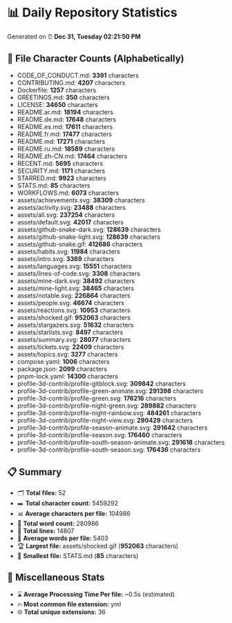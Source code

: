 # 📊 Daily Repository Statistics
Generated on ⏰ **Dec 31, Tuesday 02:21:50 PM**

## 📂 File Character Counts (Alphabetically)
- CODE_OF_CONDUCT.md: **3391** characters
- CONTRIBUTING.md: **4207** characters
- Dockerfile: **1257** characters
- GREETINGS.md: **350** characters
- LICENSE: **34650** characters
- README.ar.md: **18194** characters
- README.de.md: **17648** characters
- README.es.md: **17611** characters
- README.fr.md: **17477** characters
- README.md: **17271** characters
- README.ru.md: **18589** characters
- README.zh-CN.md: **17464** characters
- RECENT.md: **5695** characters
- SECURITY.md: **1171** characters
- STARRED.md: **9923** characters
- STATS.md: **85** characters
- WORKFLOWS.md: **6073** characters
- assets/achievements.svg: **38309** characters
- assets/activity.svg: **23488** characters
- assets/all.svg: **237254** characters
- assets/default.svg: **42017** characters
- assets/github-snake-dark.svg: **128639** characters
- assets/github-snake-light.svg: **128639** characters
- assets/github-snake.gif: **412686** characters
- assets/habits.svg: **11984** characters
- assets/intro.svg: **3369** characters
- assets/languages.svg: **15551** characters
- assets/lines-of-code.svg: **3308** characters
- assets/mine-dark.svg: **38492** characters
- assets/mine-light.svg: **38465** characters
- assets/notable.svg: **226864** characters
- assets/people.svg: **46674** characters
- assets/reactions.svg: **10953** characters
- assets/shocked.gif: **952063** characters
- assets/stargazers.svg: **51632** characters
- assets/starlists.svg: **8497** characters
- assets/summary.svg: **28077** characters
- assets/tickets.svg: **22409** characters
- assets/topics.svg: **3277** characters
- compose.yaml: **1006** characters
- package.json: **2099** characters
- pnpm-lock.yaml: **14300** characters
- profile-3d-contrib/profile-gitblock.svg: **309842** characters
- profile-3d-contrib/profile-green-animate.svg: **291398** characters
- profile-3d-contrib/profile-green.svg: **176216** characters
- profile-3d-contrib/profile-night-green.svg: **289882** characters
- profile-3d-contrib/profile-night-rainbow.svg: **484261** characters
- profile-3d-contrib/profile-night-view.svg: **290429** characters
- profile-3d-contrib/profile-season-animate.svg: **291642** characters
- profile-3d-contrib/profile-season.svg: **176460** characters
- profile-3d-contrib/profile-south-season-animate.svg: **291618** characters
- profile-3d-contrib/profile-south-season.svg: **176436** characters

## 📋 Summary
- 🗂️ **Total files:** 52
- ✒️ **Total character count:** 5459292
- 📊 **Average characters per file:** 104986
- 📝 **Total word count:** 280986
- 🧾 **Total lines:** 14807
- 📐 **Average words per file:** 5403
- 🏆 **Largest file:** assets/shocked.gif (**952063** characters)
- 🥉 **Smallest file:** STATS.md (**85** characters)

## 🌟 Miscellaneous Stats
- ⌛ **Average Processing Time Per file:** ~0.5s (estimated)
- 🔥 **Most common file extension:** yml
- 🌐 **Total unique extensions:** 36

